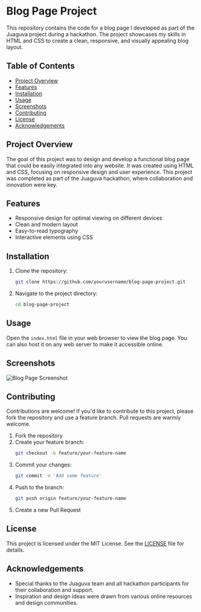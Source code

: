 # Blog Page Project

This repository contains the code for a blog page I developed as part of the Juaguva project during a hackathon. The project showcases my skills in HTML and CSS to create a clean, responsive, and visually appealing blog layout.

## Table of Contents
- [Project Overview](#project-overview)
- [Features](#features)
- [Installation](#installation)
- [Usage](#usage)
- [Screenshots](#screenshots)
- [Contributing](#contributing)
- [License](#license)
- [Acknowledgements](#acknowledgements)

## Project Overview
The goal of this project was to design and develop a functional blog page that could be easily integrated into any website. It was created using HTML and CSS, focusing on responsive design and user experience. This project was completed as part of the Juaguva hackathon, where collaboration and innovation were key.

## Features
- Responsive design for optimal viewing on different devices
- Clean and modern layout
- Easy-to-read typography
- Interactive elements using CSS

## Installation
1. Clone the repository:
    ```bash
    git clone https://github.com/yourusername/blog-page-project.git
    ```
2. Navigate to the project directory:
    ```bash
    cd blog-page-project
    ```

## Usage
Open the `index.html` file in your web browser to view the blog page. You can also host it on any web server to make it accessible online.

## Screenshots
![Blog Page Screenshot](path-to-screenshot.png)

## Contributing
Contributions are welcome! If you'd like to contribute to this project, please fork the repository and use a feature branch. Pull requests are warmly welcome.

1. Fork the repository
2. Create your feature branch:
    ```bash
    git checkout -b feature/your-feature-name
    ```
3. Commit your changes:
    ```bash
    git commit -m 'Add some feature'
    ```
4. Push to the branch:
    ```bash
    git push origin feature/your-feature-name
    ```
5. Create a new Pull Request

## License
This project is licensed under the MIT License. See the [LICENSE](LICENSE) file for details.

## Acknowledgements
- Special thanks to the Juaguva team and all hackathon participants for their collaboration and support.
- Inspiration and design ideas were drawn from various online resources and design communities.
